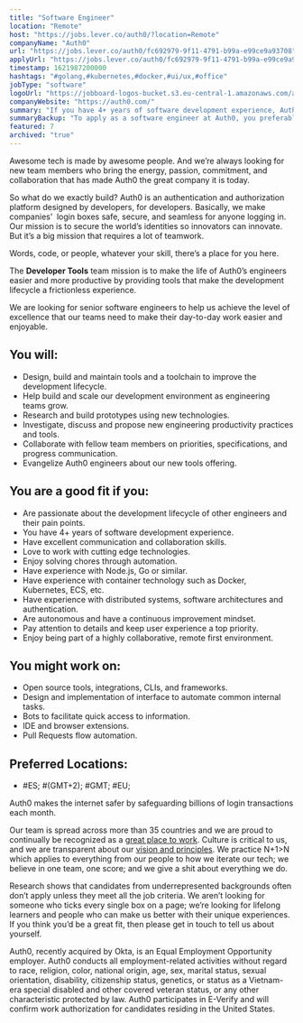 ```yaml
---
title: "Software Engineer"
location: "Remote"
host: "https://jobs.lever.co/auth0/?location=Remote"
companyName: "Auth0"
url: "https://jobs.lever.co/auth0/fc692979-9f11-4791-b99a-e99ce9a93708"
applyUrl: "https://jobs.lever.co/auth0/fc692979-9f11-4791-b99a-e99ce9a93708/apply"
timestamp: 1621987200000
hashtags: "#golang,#kubernetes,#docker,#ui/ux,#office"
jobType: "software"
logoUrl: "https://jobboard-logos-bucket.s3.eu-central-1.amazonaws.com/auth0"
companyWebsite: "https://auth0.com/"
summary: "If you have 4+ years of software development experience, Auth0 is looking for someone with your knowledge."
summaryBackup: "To apply as a software engineer at Auth0, you preferably need to have some knowledge of: #ui/ux, #kubernetes, #docker."
featured: 7
archived: "true"
---
```


Awesome tech is made by awesome people. And we’re always looking for new team members who bring the energy, passion, commitment, and collaboration that has made Auth0 the great company it is today.

So what do we exactly build? Auth0 is an authentication and authorization platform designed by developers, for developers. Basically, we make companies’  login boxes safe, secure, and seamless for anyone logging in. Our mission is to secure the world’s identities so innovators can innovate. But it’s a big mission that requires a lot of teamwork. 

Words, code, or people, whatever your skill, there’s a place for you here.

The **Developer Tools** team mission is to make the life of Auth0’s engineers easier and more productive by providing tools that make the development lifecycle a frictionless experience. 

We are looking for senior software engineers to help us achieve the level of excellence that our teams need to make their day-to-day work easier and enjoyable.

## You will:

*   Design, build and maintain tools and a toolchain to improve the development lifecycle.
*   Help build and scale our development environment as engineering teams grow.
*   Research and build prototypes using new technologies.
*   Investigate, discuss and propose new engineering productivity practices and tools.
*   Collaborate with fellow team members on priorities, specifications, and progress communication.
*   Evangelize Auth0 engineers about our new tools offering.

## You are a good fit if you:

*   Are passionate about the development lifecycle of other engineers and their pain points.
*   You have 4+ years of software development experience.
*   Have excellent communication and collaboration skills.
*   Love to work with cutting edge technologies.
*   Enjoy solving chores through automation.
*   Have experience with Node.js, Go or similar.
*   Have experience with container technology such as Docker, Kubernetes, ECS, etc.
*   Have experience with distributed systems, software architectures and authentication.
*   Are autonomous and have a continuous improvement mindset.
*   Pay attention to details and keep user experience a top priority.
*   Enjoy being part of a highly collaborative, remote first environment.

## You might work on:

*   Open source tools, integrations, CLIs, and frameworks.
*   Design and implementation of interface to automate common internal tasks.
*   Bots to facilitate quick access to information.
*   IDE and browser extensions.
*   Pull Requests flow automation.

## Preferred Locations:

*   #ES; #(GMT+2); #GMT; #EU;

Auth0 makes the internet safer by safeguarding billions of login transactions each month.

Our team is spread across more than 35 countries and we are proud to continually be recognized as a [great place to work](https://auth0.com/press/awards). Culture is critical to us, and we are transparent about our [vision and principles](https://auth0.com/blog/rethinking-your-workforce-strategy-a-look-at-culture-in-2021/). We practice N+1>N which applies to everything from our people to how we iterate our tech; we believe in one team, one score; and we give a shit about everything we do.

Research shows that candidates from underrepresented backgrounds often don’t apply unless they meet all the job criteria. We aren’t looking for someone who ticks every single box on a page; we’re looking for lifelong learners and people who can make us better with their unique experiences. If you think you’d be a great fit, then please get in touch to tell us about yourself.

Auth0, recently acquired by Okta, is an Equal Employment Opportunity employer. Auth0 conducts all employment-related activities without regard to race, religion, color, national origin, age, sex, marital status, sexual orientation, disability, citizenship status, genetics, or status as a Vietnam-era special disabled and other covered veteran status, or any other characteristic protected by law. Auth0 participates in E-Verify and will confirm work authorization for candidates residing in the United States.
